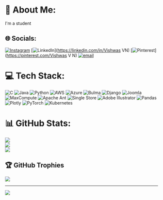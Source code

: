 # 💫 About Me:
I'm a student<br>


## 🌐 Socials:
[![Instagram](https://img.shields.io/badge/Instagram-%23E4405F.svg?logo=Instagram&logoColor=white)](https://instagram.com/vishu_in_insta) [![LinkedIn](https://img.shields.io/badge/LinkedIn-%230077B5.svg?logo=linkedin&logoColor=white)](https://linkedin.com/in/Vishwas VN) [![Pinterest](https://img.shields.io/badge/Pinterest-%23E60023.svg?logo=Pinterest&logoColor=white)](https://pinterest.com/Vishwas V N) [![email](https://img.shields.io/badge/Email-D14836?logo=gmail&logoColor=white)](mailto:vishwasvishu.889763@gmail.com) 

# 💻 Tech Stack:
![C](https://img.shields.io/badge/c-%2300599C.svg?style=flat&logo=c&logoColor=white) ![Java](https://img.shields.io/badge/java-%23ED8B00.svg?style=flat&logo=openjdk&logoColor=white) ![Python](https://img.shields.io/badge/python-3670A0?style=flat&logo=python&logoColor=ffdd54) ![AWS](https://img.shields.io/badge/AWS-%23FF9900.svg?style=flat&logo=amazon-aws&logoColor=white) ![Azure](https://img.shields.io/badge/azure-%230072C6.svg?style=flat&logo=microsoftazure&logoColor=white) ![Bulma](https://img.shields.io/badge/bulma-00D0B1?style=flat&logo=bulma&logoColor=white) ![Django](https://img.shields.io/badge/django-%23092E20.svg?style=flat&logo=django&logoColor=white) ![Joomla](https://img.shields.io/badge/joomla-%235091CD.svg?style=flat&logo=joomla&logoColor=white) ![MaxCompute](https://img.shields.io/badge/MaxCompute-%23FF6701?style=flat&logo=alibabacloud&logoColor=white) ![Apache Ant](https://img.shields.io/badge/Apache%20Ant-A81C7D?style=flat&logo=Apache%20Ant&logoColor=white) ![Single Store](https://img.shields.io/badge/Single%20Store-AA00FF?style=flat&logo=singlestore&logoColor=white) ![Adobe Illustrator](https://img.shields.io/badge/adobe%20illustrator-%23FF9A00.svg?style=flat&logo=adobe%20illustrator&logoColor=white) ![Pandas](https://img.shields.io/badge/pandas-%23150458.svg?style=flat&logo=pandas&logoColor=white) ![Plotly](https://img.shields.io/badge/Plotly-%233F4F75.svg?style=flat&logo=plotly&logoColor=white) ![PyTorch](https://img.shields.io/badge/PyTorch-%23EE4C2C.svg?style=flat&logo=PyTorch&logoColor=white) ![Kubernetes](https://img.shields.io/badge/kubernetes-%23326ce5.svg?style=flat&logo=kubernetes&logoColor=white)
# 📊 GitHub Stats:
![](https://github-readme-stats.vercel.app/api?username=Vishwas-design&theme=vue-dark&hide_border=true&include_all_commits=true&count_private=true)<br/>
![](https://github-readme-streak-stats.herokuapp.com/?user=Vishwas-design&theme=vue-dark&hide_border=true)<br/>
![](https://github-readme-stats.vercel.app/api/top-langs/?username=Vishwas-design&theme=vue-dark&hide_border=true&include_all_commits=true&count_private=true&layout=compact)

## 🏆 GitHub Trophies
![](https://github-profile-trophy.vercel.app/?username=Vishwas-design&theme=radical&no-frame=false&no-bg=true&margin-w=4)

---
[![](https://visitcount.itsvg.in/api?id=Vishwas-design&icon=0&color=0)](https://visitcount.itsvg.in)

<!-- Proudly created with GPRM ( https://gprm.itsvg.in ) -->
